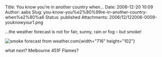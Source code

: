 Title: You know you’re in another country when…
Date: 2006-12-20 10:09
Author: aabs
Slug: you-know-you%e2%80%99re-in-another-country-when%e2%80%a6
Status: published
Attachments: 2006/12/122006-0009-youknowyour1.png

…the weather forecast is not for fair, sunny, rain or fog – but smoke!

![smoke forecast from weather.com](http://static.flickr.com/138/327630669_9f3033e220_o_d.png){width="716" height="102"}

what next? Melbourne 451F Flames?

